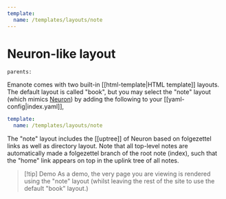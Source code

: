 ```yaml
---
template:
  name: /templates/layouts/note
---
```


# Neuron-like layout


```query
parents:
```

Emanote comes with two built-in [[html-template|HTML template]] layouts. The default layout is called "book", but you may select the "note" layout (which mimics [Neuron](https://neuron.zettel.page/)) by adding the following to your [[yaml-config|index.yaml]],

```yml
template:
  name: /templates/layouts/note
```

The "note" layout includes the [[uptree]] of Neuron based on folgezettel links as well as directory layout. Note that all top-level notes are automatically made a folgezettel branch of the root note (index), such that the "home" link appears on top in the uplink tree of all notes. 

> [!tip] Demo
> As a demo, the very page you are viewing is rendered using the "note" layout (whilst leaving the rest of the site to use the default "book" layout.)
